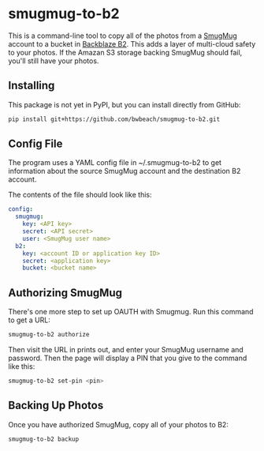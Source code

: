 # smugmug-to-b2

This is a command-line tool to copy all of the photos from a 
[SmugMug](https://smugmug.com) account to a bucket in 
[Backblaze B2](https://www.backblaze.com/b2/cloud-storage.html). 
This adds a layer of multi-cloud safety to your photos.  If the
Amazan S3 storage backing SmugMug should fail, you'll still have
your photos.

## Installing

This package is not yet in PyPI, but you can install directly from GitHub:

```bash
pip install git+https://github.com/bwbeach/smugmug-to-b2.git
```

## Config File

The program uses a YAML config file in ~/.smugmug-to-b2 to get
information about the source SmugMug account and the destination
B2 account.

The contents of the file should look like this:

```yaml
config:
  smugmug:
    key: <API key>
    secret: <API secret>
    user: <SmugMug user name>
  b2:
    key: <account ID or application key ID>
    secret: <application key>
    bucket: <bucket name>

```

## Authorizing SmugMug

There's one more step to set up OAUTH with Smugmug.  Run this command
to get a URL:

```bash
smugmug-to-b2 authorize
```

Then visit the URL in prints out, and enter your SmugMug username
and password.  Then the page will display a PIN that you give to
the command like this:

```bash
smugmug-to-b2 set-pin <pin>
```

## Backing Up Photos

Once you have authorized SmugMug, copy all of your photos to B2:

```bash
smugmug-to-b2 backup
```